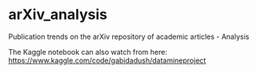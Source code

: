 # arXiv_analysis
Publication trends on the arXiv repository of academic articles - Analysis

The Kaggle notebook can also watch from here:
https://www.kaggle.com/code/gabidadush/datamineproject
